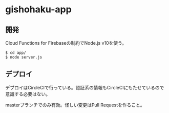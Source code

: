 # gishohaku-app

## 開発

Cloud Functions for Firebaseの制約でNode.js v10を使う。

```shell
$ cd app/
$ node server.js
```

## デプロイ

デプロイはCircleCIで行っている。認証系の情報もCircleCIにもたせているので意識する必要はない。

masterブランチでのみ有効。怪しい変更はPull Requestを作ること。
